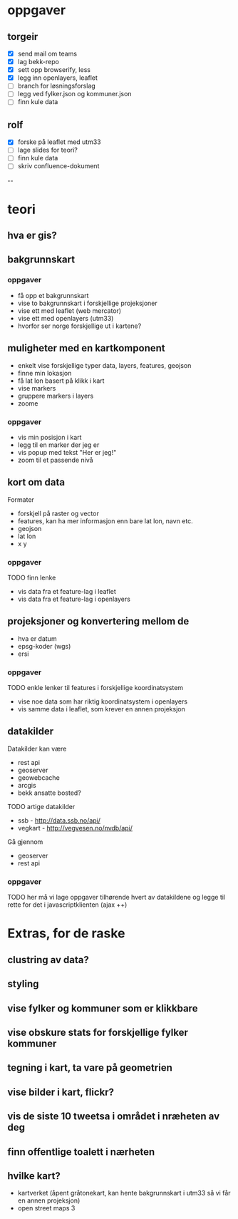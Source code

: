 

# oppgaver
## torgeir
- [x] send mail om teams
- [x] lag bekk-repo
- [x] sett opp browserify, less
- [x] legg inn openlayers, leaflet
- [ ] branch for løsningsforslag
- [ ] legg ved fylker.json og kommuner.json
- [ ] finn kule data

## rolf
- [x] forske på leaflet med utm33
- [ ] lage slides for teori?
- [ ] finn kule data
- [ ] skriv confluence-dokument

--

# teori

## hva er gis?

## bakgrunnskart

### oppgaver
- få opp et bakgrunnskart
- vise to bakgrunnskart i forskjellige projeksjoner
- vise ett med leaflet (web mercator)
- vise ett med openlayers (utm33)
- hvorfor ser norge forskjellige ut i kartene?

## muligheter med en kartkomponent

- enkelt vise forskjellige typer data, layers, features, geojson
- finne min lokasjon
- få lat lon basert på klikk i kart
- vise markers
- gruppere markers i layers
- zoome

### oppgaver

- vis min posisjon i kart
- legg til en marker der jeg er
- vis popup med tekst "Her er jeg!"
- zoom til et passende nivå

## kort om data

Formater

- forskjell på raster og vector
- features, kan ha mer informasjon enn bare lat lon, navn etc.
- geojson
- lat lon
- x y

### oppgaver

TODO finn lenke

- vis data fra et feature-lag i leaflet
- vis data fra et feature-lag i openlayers

## projeksjoner og konvertering mellom de
- hva er datum
- epsg-koder (wgs)
- ersi

### oppgaver

TODO enkle lenker til features i forskjellige koordinatsystem

- vise noe data som har riktig koordinatsystem i openlayers
- vis samme data i leaflet, som krever en annen projeksjon

## datakilder

Datakilder kan være

- rest api
- geoserver
- geowebcache
- arcgis
- bekk ansatte bosted?

TODO artige datakilder
- ssb - http://data.ssb.no/api/
- vegkart - http://vegvesen.no/nvdb/api/

Gå gjennom

- geoserver
- rest api

### oppgaver

TODO her må vi lage oppgaver tilhørende hvert av datakildene og legge til rette for det i javascriptklienten (ajax ++)


# Extras, for de raske

## clustring av data?
## styling
## vise fylker og kommuner som er klikkbare
## vise obskure stats for forskjellige fylker kommuner
## tegning i kart, ta vare på geometrien
## vise bilder i kart, flickr?
## vis de siste 10 tweetsa i området i nræheten av deg
## finn offentlige toalett i nærheten

## hvilke kart?
- kartverket (åpent gråtonekart, kan hente bakgrunnskart i utm33 så vi får en annen projeksjon)
- open street maps 3
